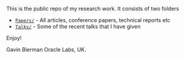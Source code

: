 This is the public repo of my research work. It consists of two folders

- [`Papers/`]("https://gavinbierman.github.io/Papers") - All articles, conference papers, technical reports etc
- [`Talks/`]("https://gavinbierman.github.io/Talks")  - Some of the recent talks that I have given 

Enjoy!

Gavin Bierman
Oracle Labs, UK.
